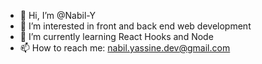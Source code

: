 - 👋 Hi, I’m @Nabil-Y
- 👀 I’m interested in front and back end web development
- 🌱 I’m currently learning React Hooks and Node
- 📫 How to reach me: nabil.yassine.dev@gmail.com

<!---
Nabil-Y/Nabil-Y is a ✨ special ✨ repository because its `README.md` (this file) appears on your GitHub profile.
You can click the Preview link to take a look at your changes.
--->
